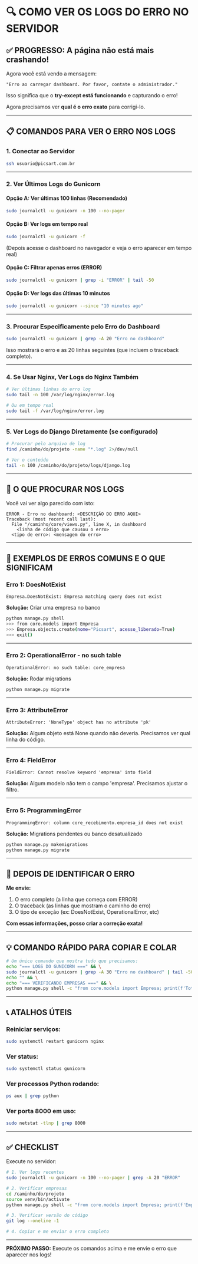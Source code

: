 # 🔍 COMO VER OS LOGS DO ERRO NO SERVIDOR

## ✅ PROGRESSO: A página não está mais crashando!

Agora você está vendo a mensagem:
```
"Erro ao carregar dashboard. Por favor, contate o administrador."
```

Isso significa que o **try-except está funcionando** e capturando o erro!

Agora precisamos ver **qual é o erro exato** para corrigi-lo.

---

## 📋 COMANDOS PARA VER O ERRO NOS LOGS

### **1. Conectar ao Servidor**
```bash
ssh usuario@picsart.com.br
```

---

### **2. Ver Últimos Logs do Gunicorn**

#### **Opção A: Ver últimas 100 linhas (Recomendado)**
```bash
sudo journalctl -u gunicorn -n 100 --no-pager
```

#### **Opção B: Ver logs em tempo real**
```bash
sudo journalctl -u gunicorn -f
```
(Depois acesse o dashboard no navegador e veja o erro aparecer em tempo real)

#### **Opção C: Filtrar apenas erros (ERROR)**
```bash
sudo journalctl -u gunicorn | grep -i "ERROR" | tail -50
```

#### **Opção D: Ver logs das últimas 10 minutos**
```bash
sudo journalctl -u gunicorn --since "10 minutes ago"
```

---

### **3. Procurar Especificamente pelo Erro do Dashboard**

```bash
sudo journalctl -u gunicorn | grep -A 20 "Erro no dashboard"
```

Isso mostrará o erro e as 20 linhas seguintes (que incluem o traceback completo).

---

### **4. Se Usar Nginx, Ver Logs do Nginx Também**

```bash
# Ver últimas linhas do erro log
sudo tail -n 100 /var/log/nginx/error.log

# Ou em tempo real
sudo tail -f /var/log/nginx/error.log
```

---

### **5. Ver Logs do Django Diretamente (se configurado)**

```bash
# Procurar pelo arquivo de log
find /caminho/do/projeto -name "*.log" 2>/dev/null

# Ver o conteúdo
tail -n 100 /caminho/do/projeto/logs/django.log
```

---

## 🎯 O QUE PROCURAR NOS LOGS

Você vai ver algo parecido com isto:

```
ERROR - Erro no dashboard: <DESCRIÇÃO DO ERRO AQUI>
Traceback (most recent call last):
  File "/caminho/core/views.py", line X, in dashboard
    <linha de código que causou o erro>
  <tipo de erro>: <mensagem do erro>
```

---

## 📝 EXEMPLOS DE ERROS COMUNS E O QUE SIGNIFICAM

### **Erro 1: DoesNotExist**
```
Empresa.DoesNotExist: Empresa matching query does not exist
```
**Solução:** Criar uma empresa no banco
```bash
python manage.py shell
>>> from core.models import Empresa
>>> Empresa.objects.create(nome="Picsart", acesso_liberado=True)
>>> exit()
```

---

### **Erro 2: OperationalError - no such table**
```
OperationalError: no such table: core_empresa
```
**Solução:** Rodar migrations
```bash
python manage.py migrate
```

---

### **Erro 3: AttributeError**
```
AttributeError: 'NoneType' object has no attribute 'pk'
```
**Solução:** Algum objeto está None quando não deveria. Precisamos ver qual linha do código.

---

### **Erro 4: FieldError**
```
FieldError: Cannot resolve keyword 'empresa' into field
```
**Solução:** Algum modelo não tem o campo 'empresa'. Precisamos ajustar o filtro.

---

### **Erro 5: ProgrammingError**
```
ProgrammingError: column core_recebimento.empresa_id does not exist
```
**Solução:** Migrations pendentes ou banco desatualizado
```bash
python manage.py makemigrations
python manage.py migrate
```

---

## 🔧 DEPOIS DE IDENTIFICAR O ERRO

**Me envie:**
1. O erro completo (a linha que começa com ERROR)
2. O traceback (as linhas que mostram o caminho do erro)
3. O tipo de exceção (ex: DoesNotExist, OperationalError, etc)

**Com essas informações, posso criar a correção exata!**

---

## 💡 COMANDO RÁPIDO PARA COPIAR E COLAR

```bash
# Um único comando que mostra tudo que precisamos:
echo "=== LOGS DO GUNICORN ===" && \
sudo journalctl -u gunicorn | grep -A 30 "Erro no dashboard" | tail -50 && \
echo "" && \
echo "=== VERIFICANDO EMPRESAS ===" && \
python manage.py shell -c "from core.models import Empresa; print(f'Total de empresas: {Empresa.objects.count()}')"
```

---

## 📞 ATALHOS ÚTEIS

### **Reiniciar serviços:**
```bash
sudo systemctl restart gunicorn nginx
```

### **Ver status:**
```bash
sudo systemctl status gunicorn
```

### **Ver processos Python rodando:**
```bash
ps aux | grep python
```

### **Ver porta 8000 em uso:**
```bash
sudo netstat -tlnp | grep 8000
```

---

## ✅ CHECKLIST

Execute no servidor:

```bash
# 1. Ver logs recentes
sudo journalctl -u gunicorn -n 100 --no-pager | grep -A 20 "ERROR"

# 2. Verificar empresas
cd /caminho/do/projeto
source venv/bin/activate
python manage.py shell -c "from core.models import Empresa; print(f'Empresas: {Empresa.objects.count()}')"

# 3. Verificar versão do código
git log --oneline -1

# 4. Copiar e me enviar o erro completo
```

---

**PRÓXIMO PASSO:** Execute os comandos acima e me envie o erro que aparecer nos logs!
